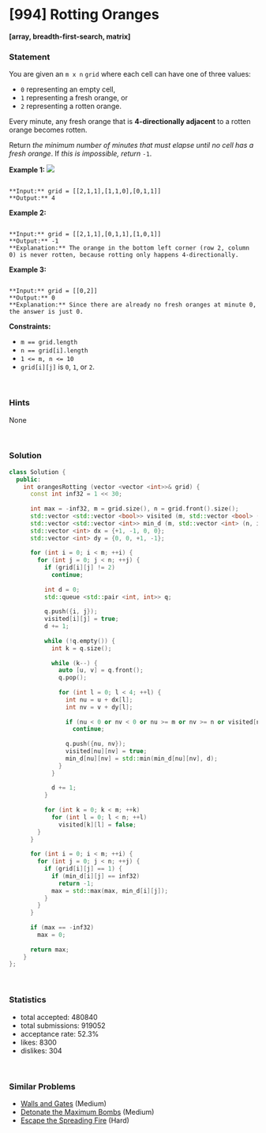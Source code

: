 # [994] Rotting Oranges

**[array, breadth-first-search, matrix]**

### Statement

You are given an `m x n` `grid` where each cell can have one of three values:

* `0` representing an empty cell,
* `1` representing a fresh orange, or
* `2` representing a rotten orange.



Every minute, any fresh orange that is **4-directionally adjacent** to a rotten orange becomes rotten.

Return *the minimum number of minutes that must elapse until no cell has a fresh orange*. If *this is impossible, return* `-1`.


**Example 1:**
![](https://assets.leetcode.com/uploads/2019/02/16/oranges.png)

```

**Input:** grid = [[2,1,1],[1,1,0],[0,1,1]]
**Output:** 4

```

**Example 2:**

```

**Input:** grid = [[2,1,1],[0,1,1],[1,0,1]]
**Output:** -1
**Explanation:** The orange in the bottom left corner (row 2, column 0) is never rotten, because rotting only happens 4-directionally.

```

**Example 3:**

```

**Input:** grid = [[0,2]]
**Output:** 0
**Explanation:** Since there are already no fresh oranges at minute 0, the answer is just 0.

```

**Constraints:**
* `m == grid.length`
* `n == grid[i].length`
* `1 <= m, n <= 10`
* `grid[i][j]` is `0`, `1`, or `2`.


<br>

### Hints

None

<br>

### Solution

```cpp
class Solution {
  public:
    int orangesRotting (vector <vector <int>>& grid) {
      const int inf32 = 1 << 30;
      
      int max = -inf32, m = grid.size(), n = grid.front().size();
      std::vector <std::vector <bool>> visited (m, std::vector <bool> (n));
      std::vector <std::vector <int>> min_d (m, std::vector <int> (n, inf32));
      std::vector <int> dx = {+1, -1, 0, 0};
      std::vector <int> dy = {0, 0, +1, -1};
      
      for (int i = 0; i < m; ++i) {
        for (int j = 0; j < n; ++j) {
          if (grid[i][j] != 2)
            continue;
          
          int d = 0;
          std::queue <std::pair <int, int>> q;
          
          q.push({i, j});
          visited[i][j] = true;
          d += 1;
          
          while (!q.empty()) {
            int k = q.size();
            
            while (k--) {
              auto [u, v] = q.front();
              q.pop();
              
              for (int l = 0; l < 4; ++l) {
                int nu = u + dx[l];
                int nv = v + dy[l];
                
                if (nu < 0 or nv < 0 or nu >= m or nv >= n or visited[nu][nv] or grid[nu][nv] == 0)
                  continue;
                
                q.push({nu, nv});
                visited[nu][nv] = true;
                min_d[nu][nv] = std::min(min_d[nu][nv], d);
              }
            }
            
            d += 1;
          }
          
          for (int k = 0; k < m; ++k)
            for (int l = 0; l < n; ++l)
              visited[k][l] = false;
        }
      }
      
      for (int i = 0; i < m; ++i) {
        for (int j = 0; j < n; ++j) {
          if (grid[i][j] == 1) {
            if (min_d[i][j] == inf32)
              return -1;
            max = std::max(max, min_d[i][j]);
          }
        }
      }
      
      if (max == -inf32)
        max = 0;
      
      return max;
    }
};
```

<br>

### Statistics

- total accepted: 480840
- total submissions: 919052
- acceptance rate: 52.3%
- likes: 8300
- dislikes: 304

<br>

### Similar Problems

- [Walls and Gates](https://leetcode.com/problems/walls-and-gates) (Medium)
- [Detonate the Maximum Bombs](https://leetcode.com/problems/detonate-the-maximum-bombs) (Medium)
- [Escape the Spreading Fire](https://leetcode.com/problems/escape-the-spreading-fire) (Hard)
